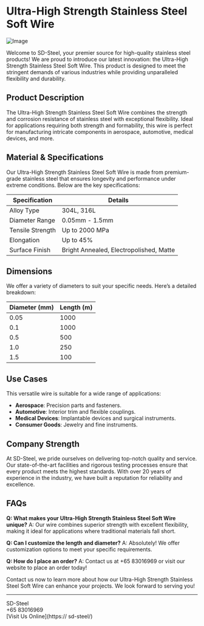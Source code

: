 # Ultra-High Strength Stainless Steel Soft Wire

![Image](https://github.com/user-attachments/assets/2567258e-e124-4816-932d-1809bd27ef0b)

Welcome to SD-Steel, your premier source for high-quality stainless steel products! We are proud to introduce our latest innovation: the Ultra-High Strength Stainless Steel Soft Wire. This product is designed to meet the stringent demands of various industries while providing unparalleled flexibility and durability.

## Product Description
The Ultra-High Strength Stainless Steel Soft Wire combines the strength and corrosion resistance of stainless steel with exceptional flexibility. Ideal for applications requiring both strength and formability, this wire is perfect for manufacturing intricate components in aerospace, automotive, medical devices, and more.

## Material & Specifications
Our Ultra-High Strength Stainless Steel Soft Wire is made from premium-grade stainless steel that ensures longevity and performance under extreme conditions. Below are the key specifications:

| Specification          | Details                                    |
|------------------------|--------------------------------------------|
| Alloy Type             | 304L, 316L                                 |
| Diameter Range         | 0.05mm - 1.5mm                             |
| Tensile Strength       | Up to 2000 MPa                            |
| Elongation             | Up to 45%                                  |
| Surface Finish         | Bright Annealed, Electropolished, Matte    |

## Dimensions
We offer a variety of diameters to suit your specific needs. Here’s a detailed breakdown:

| Diameter (mm) | Length (m) |
|---------------|------------|
| 0.05          | 1000       |
| 0.1           | 1000       |
| 0.5           | 500        |
| 1.0           | 250        |
| 1.5           | 100        |

## Use Cases
This versatile wire is suitable for a wide range of applications:
- **Aerospace**: Precision parts and fasteners.
- **Automotive**: Interior trim and flexible couplings.
- **Medical Devices**: Implantable devices and surgical instruments.
- **Consumer Goods**: Jewelry and fine instruments.

## Company Strength
At SD-Steel, we pride ourselves on delivering top-notch quality and service. Our state-of-the-art facilities and rigorous testing processes ensure that every product meets the highest standards. With over 20 years of experience in the industry, we have built a reputation for reliability and excellence.

## FAQs
**Q: What makes your Ultra-High Strength Stainless Steel Soft Wire unique?**
A: Our wire combines superior strength with excellent flexibility, making it ideal for applications where traditional materials fall short.

**Q: Can I customize the length and diameter?**
A: Absolutely! We offer customization options to meet your specific requirements.

**Q: How do I place an order?**
A: Contact us at +65 83016969 or visit our website to place an order today!

Contact us now to learn more about how our Ultra-High Strength Stainless Steel Soft Wire can enhance your projects. We look forward to serving you!

---

SD-Steel  
+65 83016969  
[Visit Us Online](https:// sd-steel/)